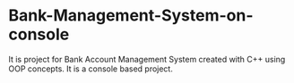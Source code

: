 # Bank-Management-System-on-console
It is project for Bank Account Management System created with C++ using OOP concepts. It is a console based project.
